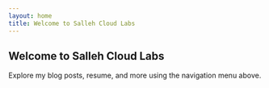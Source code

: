 ```yaml
---
layout: home
title: Welcome to Salleh Cloud Labs
---
```


<section>
  <h1>Welcome to Salleh Cloud Labs</h1>

  <p>
    Explore my blog posts, resume, and more using the navigation menu above.
  </p>

  
</section>
